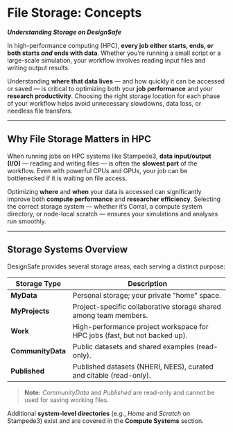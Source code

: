 # File Storage: Concepts

***Understanding Storage on DesignSafe***

In high-performance computing (HPC), **every job either starts, ends, or both starts *and* ends with data**. Whether you’re running a small script or a large-scale simulation, your workflow involves reading input files and writing output results.

Understanding **where that data lives** — and how quickly it can be accessed or saved — is critical to optimizing both your **job performance** and your **research productivity**. Choosing the right storage location for each phase of your workflow helps avoid unnecessary slowdowns, data loss, or needless file transfers.

---

## Why File Storage Matters in HPC

When running jobs on HPC systems like Stampede3, **data input/output (I/O)** — reading and writing files — is often the **slowest part** of the workflow. Even with powerful CPUs and GPUs, your job can be bottlenecked if it is waiting on file access.

Optimizing **where** and **when** your data is accessed can significantly improve both **compute performance** and **researcher efficiency**. Selecting the correct storage system — whether it’s Corral, a compute system directory, or node-local scratch — ensures your simulations and analyses run smoothly.

---

## Storage Systems Overview

DesignSafe provides several storage areas, each serving a distinct purpose:

| Storage Type      | Description                                                                |
| ----------------- | -------------------------------------------------------------------------- |
| **MyData**        | Personal storage; your private "home" space.                               |
| **MyProjects**    | Project-specific collaborative storage shared among team members.          |
| **Work**          | High-performance project workspace for HPC jobs (fast, but not backed up). |
| **CommunityData** | Public datasets and shared examples (read-only).                           |
| **Published**     | Published datasets (NHERI, NEES), curated and citable (read-only).         |

> **Note:** *CommunityData* and *Published* are read-only and cannot be used for saving working files.

Additional **system-level directories** (e.g., *Home* and *Scratch* on Stampede3) exist and are covered in the **Compute Systems** section.
